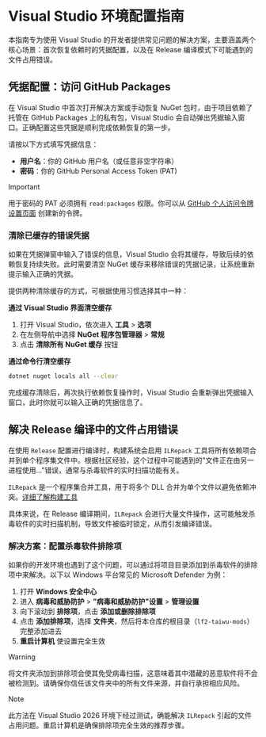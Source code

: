 # Visual Studio 环境配置指南

本指南专为使用 Visual Studio 的开发者提供常见问题的解决方案，主要涵盖两个核心场景：首次恢复依赖时的凭据配置，以及在 Release 编译模式下可能遇到的文件占用错误。

## 凭据配置：访问 GitHub Packages

在 Visual Studio 中首次打开解决方案或手动恢复 NuGet 包时，由于项目依赖了托管在 GitHub Packages 上的私有包，Visual Studio 会自动弹出凭据输入窗口。正确配置这些凭据是顺利完成依赖恢复的第一步。

请按以下方式填写凭据信息：

- **用户名**：你的 GitHub 用户名（或任意非空字符串）
- **密码**：你的 GitHub Personal Access Token (PAT)

> [!IMPORTANT]
> 用于密码的 PAT 必须拥有 `read:packages` 权限。你可以从 [GitHub 个人访问令牌设置页面](https://github.com/settings/tokens) 创建新的令牌。

### 清除已缓存的错误凭据

如果在凭据弹窗中输入了错误的信息，Visual Studio 会将其缓存，导致后续的依赖恢复持续失败。此时需要清空 NuGet 缓存来移除错误的凭据记录，让系统重新提示输入正确的凭据。

提供两种清除缓存的方式，可根据使用习惯选择其中一种：

**通过 Visual Studio 界面清空缓存**

1. 打开 Visual Studio，依次进入 **工具** > **选项**
2. 在左侧导航中选择 **NuGet 程序包管理器** > **常规**
3. 点击 **清除所有 NuGet 缓存** 按钮

**通过命令行清空缓存**

```bash
dotnet nuget locals all --clear
```

完成缓存清除后，再次执行依赖恢复操作时，Visual Studio 会重新弹出凭据输入窗口，此时你就可以输入正确的凭据信息了。

## 解决 Release 编译中的文件占用错误

在使用 `Release` 配置进行编译时，构建系统会启用 `ILRepack` 工具将所有依赖项合并到单个程序集文件中。根据社区经验，这个过程中可能遇到的"文件正在由另一进程使用..."错误，通常与杀毒软件的实时扫描功能有关。

`ILRepack` 是一个程序集合并工具，用于将多个 DLL 合并为单个文件以避免依赖冲突。[详细了解构建工具](../reference/build-system.md#核心工具链介绍)

具体来说，在 Release 编译期间，`ILRepack` 会进行大量文件操作，这可能触发杀毒软件的实时扫描机制，导致文件被临时锁定，从而引发编译错误。

### 解决方案：配置杀毒软件排除项

如果你的开发环境也遇到了这个问题，可以通过将项目目录添加到杀毒软件的排除项中来解决。以下以 Windows 平台常见的 Microsoft Defender 为例：

1. 打开 **Windows 安全中心**
2. 进入 **病毒和威胁防护** > **"病毒和威胁防护"设置** > **管理设置**
3. 向下滚动到 **排除项**，点击 **添加或删除排除项**
4. 点击 **添加排除项**，选择 **文件夹**，然后将本仓库的根目录（`lf2-taiwu-mods`）完整添加进去
5. **重启计算机** 使设置完全生效

> [!WARNING]
> 将文件夹添加到排除项会使其免受病毒扫描，这意味着其中潜藏的恶意软件将不会被检测到。请确保你信任该文件夹中的所有文件来源，并自行承担相应风险。

> [!NOTE]
> 此方法在 Visual Studio 2026 环境下经过测试，确能解决 `ILRepack` 引起的文件占用问题。重启计算机是确保排除项完全生效的推荐步骤。
